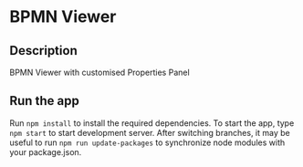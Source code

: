 # BPMN Viewer

## Description

BPMN Viewer with customised Properties Panel

## Run the app

Run ``npm install`` to install the required dependencies. 
To start the app, type ``npm start`` to start development server. After switching branches, it may be useful to run ``npm run update-packages`` to synchronize node modules with your package.json.
